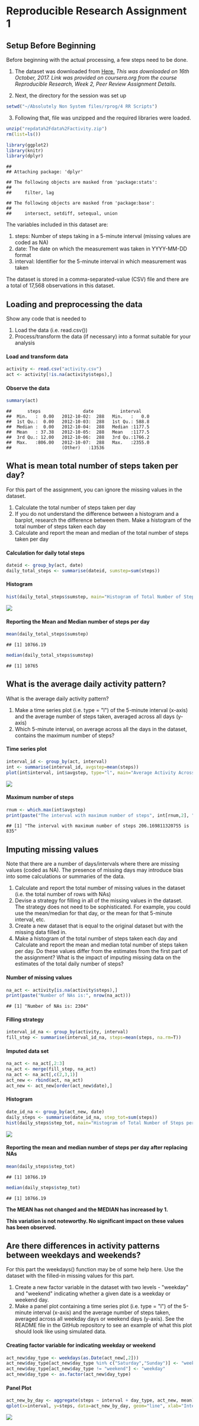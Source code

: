 # Reproducible Research Assignment 1

## Setup Before Beginning

Before beginning with the actual processing, a few steps need to be done.

1. The dataset was downloaded from [Here.](https://d396qusza40orc.cloudfront.net/repdata%2Fdata%2Factivity.zip) *This was downloaded on 16th October, 2017. Link was provided on coursera.org from the course Reproducible Research, Week 2, Peer Review Assignment Details.*

2. Next, the directory for the session was set up


```r
setwd("~/Absolutely Non System files/rprog/4 RR Scripts")
```

3. Following that, file was unzipped and the required libraries were loaded.

```r
unzip("repdata%2Fdata%2Factivity.zip")
rm(list=ls())

library(ggplot2)
library(knitr)
library(dplyr)
```

```
## 
## Attaching package: 'dplyr'
```

```
## The following objects are masked from 'package:stats':
## 
##     filter, lag
```

```
## The following objects are masked from 'package:base':
## 
##     intersect, setdiff, setequal, union
```

The variables included in this dataset are:

1. steps: Number of steps taking in a 5-minute interval (missing values are coded as NA)
2. date: The date on which the measurement was taken in YYYY-MM-DD format
3. interval: Identifier for the 5-minute interval in which measurement was taken

The dataset is stored in a comma-separated-value (CSV) file and there are a total of 17,568 observations in this dataset.

## Loading and preprocessing the data
Show any code that is needed to

1. Load the data (i.e. read.csv())
2. Process/transform the data (if necessary) into a format suitable for your analysis

#### Load and transform data

```r
activity <- read.csv("activity.csv")
act <- activity[!is.na(activity$steps),]
```

#### Observe the data

```r
summary(act)
```

```
##      steps                date          interval     
##  Min.   :  0.00   2012-10-02:  288   Min.   :   0.0  
##  1st Qu.:  0.00   2012-10-03:  288   1st Qu.: 588.8  
##  Median :  0.00   2012-10-04:  288   Median :1177.5  
##  Mean   : 37.38   2012-10-05:  288   Mean   :1177.5  
##  3rd Qu.: 12.00   2012-10-06:  288   3rd Qu.:1766.2  
##  Max.   :806.00   2012-10-07:  288   Max.   :2355.0  
##                   (Other)   :13536
```


## What is mean total number of steps taken per day?

For this part of the assignment, you can ignore the missing values in the dataset.

1. Calculate the total number of steps taken per day
2. If you do not understand the difference between a histogram and a barplot, research the difference between them. Make a histogram of the total number of steps taken each day
3. Calculate and report the mean and median of the total number of steps taken per day

#### Calculation for daily total steps

```r
dateid <- group_by(act, date)
daily_total_steps <- summarise(dateid, sumstep=sum(steps))
```

#### Histogram

```r
hist(daily_total_steps$sumstep, main="Histogram of Total Number of Steps per Day", xlab = "Total Number of Steps per Day")
```

![](PA1_template_files/figure-html/unnamed-chunk-6-1.png)<!-- -->

#### Reporting the Mean and Median number of steps per day

```r
mean(daily_total_steps$sumstep)
```

```
## [1] 10766.19
```

```r
median(daily_total_steps$sumstep)
```

```
## [1] 10765
```

## What is the average daily activity pattern?

What is the average daily activity pattern?

1. Make a time series plot (i.e. type = "l") of the 5-minute interval (x-axis) and the average number of steps taken, averaged across all days (y-axis)
2. Which 5-minute interval, on average across all the days in the dataset, contains the maximum number of steps?

#### Time series plot

```r
interval_id <- group_by(act, interval)
int <- summarise(interval_id, avgstep=mean(steps))
plot(int$interval, int$avgstep, type="l", main="Average Activity Across Intervals", xlab="Interval", ylab="Average Steps")
```

![](PA1_template_files/figure-html/unnamed-chunk-8-1.png)<!-- -->

#### Maximum number of steps

```r
rnum <- which.max(int$avgstep)
print(paste("The interval with maximum number of steps", int[rnum,2], "is", int[rnum,1]))
```

```
## [1] "The interval with maximum number of steps 206.169811320755 is 835"
```

## Imputing missing values

Note that there are a number of days/intervals where there are missing values (coded as NA). The presence of missing days may introduce bias into some calculations or summaries of the data.

1. Calculate and report the total number of missing values in the dataset (i.e. the total number of rows with NAs)
2. Devise a strategy for filling in all of the missing values in the dataset. The strategy does not need to be sophisticated. For example, you could use the mean/median for that day, or the mean for that 5-minute interval, etc.
3. Create a new dataset that is equal to the original dataset but with the missing data filled in.
4. Make a histogram of the total number of steps taken each day and Calculate and report the mean and median total number of steps taken per day. Do these values differ from the estimates from the first part of the assignment? What is the impact of imputing missing data on the estimates of the total daily number of steps?

#### Number of missing values

```r
na_act <- activity[is.na(activity$steps),]
print(paste("Number of NAs is:", nrow(na_act)))
```

```
## [1] "Number of NAs is: 2304"
```

#### Filling strategy

```r
interval_id_na <- group_by(activity, interval)
fill_step <- summarise(interval_id_na, steps=mean(steps, na.rm=T))
```

#### Imputed data set

```r
na_act <- na_act[,2:3]
na_act <- merge(fill_step, na_act)
na_act <- na_act[,c(2,3,1)]
act_new <- rbind(act, na_act)
act_new <- act_new[order(act_new$date),]
```

#### Histogram

```r
date_id_na <- group_by(act_new, date)
daily_steps <- summarise(date_id_na, step_tot=sum(steps))
hist(daily_steps$step_tot, main="Histogram of Total Number of Steps per Day after Replacing NAs", xlab = "Total Number of Steps per Day")
```

![](PA1_template_files/figure-html/unnamed-chunk-13-1.png)<!-- -->

#### Reporting the mean and median number of steps per day after replacing NAs

```r
mean(daily_steps$step_tot)
```

```
## [1] 10766.19
```

```r
median(daily_steps$step_tot)
```

```
## [1] 10766.19
```

**The MEAN has not changed and the MEDIAN has increased by 1.**

**This variation is not noteworthy. No significant impact on these values has been observed.**

## Are there differences in activity patterns between weekdays and weekends?

For this part the weekdays() function may be of some help here. Use the dataset with the filled-in missing values for this part.

1. Create a new factor variable in the dataset with two levels - "weekday" and "weekend" indicating whether a given date is a weekday or weekend day.
2. Make a panel plot containing a time series plot (i.e. type = "l") of the 5-minute interval (x-axis) and the average number of steps taken, averaged across all weekday days or weekend days (y-axis). See the README file in the GitHub repository to see an example of what this plot should look like using simulated data.

#### Creating factor variable for indicating weekday or weekend

```r
act_new$day_type <- weekdays(as.Date(act_new[,2]))
act_new$day_type[act_new$day_type %in% c("Saturday","Sunday")] <- "weekend"
act_new$day_type[act_new$day_type != "weekend"] <- "weekday"
act_new$day_type <- as.factor(act_new$day_type)
```

#### Panel Plot

```r
act_new_by_day <- aggregate(steps ~ interval + day_type, act_new, mean)
qplot(x=interval, y=steps, data=act_new_by_day, geom="line", xlab="Intervals", ylab="Number of Steps") + facet_wrap(~day_type, ncol=1)
```

![](PA1_template_files/figure-html/unnamed-chunk-16-1.png)<!-- -->
